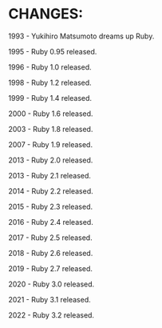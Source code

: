# CHANGES:

1993 - Yukihiro Matsumoto dreams up Ruby.

1995 - Ruby 0.95 released.

1996 - Ruby 1.0 released.

1998 - Ruby 1.2 released.

1999 - Ruby 1.4 released.

2000 - Ruby 1.6 released.

2003 - Ruby 1.8 released.

2007 - Ruby 1.9 released.

2013 - Ruby 2.0 released.

2013 - Ruby 2.1 released.

2014 - Ruby 2.2 released.

2015 - Ruby 2.3 released.

2016 - Ruby 2.4 released.

2017 - Ruby 2.5 released.

2018 - Ruby 2.6 released.

2019 - Ruby 2.7 released.

2020 - Ruby 3.0 released.

2021 - Ruby 3.1 released.

2022 - Ruby 3.2 released.
